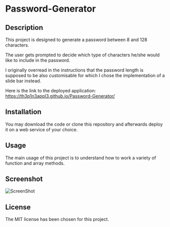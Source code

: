 # Password-Generator

## Description

This project is designed to generate a password between 8 and 128 characters.

The user gets prompted to decide which type of characters he/she would like to include in the password.

I originally overread in the instructions that the password length is supposed to be also customisable for which I chose the implementation of a slide bar instead.

Here is the link to the deployed application: https://th3p1n3appl3.github.io/Password-Generator/

## Installation

You may download the code or clone this repository and afterwards deploy it on a web service of your choice.

## Usage

The main usage of this project is to understand how to work a variety of function and array methods. 

## Screenshot

![ScreenShot](https://bashify.io/images/E5mfvK)

## License

The MIT license has been chosen for this project.
